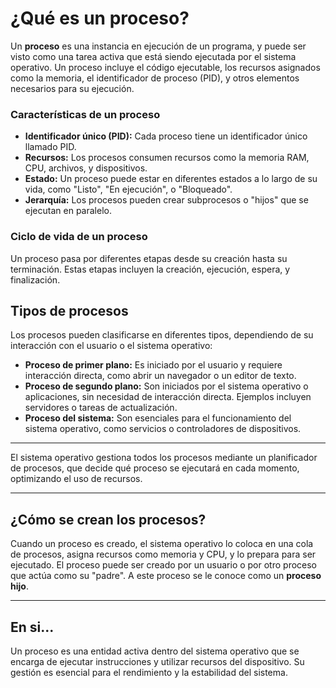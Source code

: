 # ¿Qué es un proceso?

Un **proceso** es una instancia en ejecución de un programa, y puede ser visto como una tarea activa que está siendo ejecutada por el sistema operativo. Un proceso incluye el código ejecutable, los recursos asignados como la memoria, el identificador de proceso (PID), y otros elementos necesarios para su ejecución.

### Características de un proceso

- **Identificador único (PID):** Cada proceso tiene un identificador único llamado PID.
- **Recursos:** Los procesos consumen recursos como la memoria RAM, CPU, archivos, y dispositivos.
- **Estado:** Un proceso puede estar en diferentes estados a lo largo de su vida, como "Listo", "En ejecución", o "Bloqueado".
- **Jerarquía:** Los procesos pueden crear subprocesos o "hijos" que se ejecutan en paralelo.

### Ciclo de vida de un proceso

Un proceso pasa por diferentes etapas desde su creación hasta su terminación. Estas etapas incluyen la creación, ejecución, espera, y finalización.

## Tipos de procesos

Los procesos pueden clasificarse en diferentes tipos, dependiendo de su interacción con el usuario o el sistema operativo:

- **Proceso de primer plano:** Es iniciado por el usuario y requiere interacción directa, como abrir un navegador o un editor de texto.
- **Proceso de segundo plano:** Son iniciados por el sistema operativo o aplicaciones, sin necesidad de interacción directa. Ejemplos incluyen servidores o tareas de actualización.
- **Proceso del sistema:** Son esenciales para el funcionamiento del sistema operativo, como servicios o controladores de dispositivos.

---

El sistema operativo gestiona todos los procesos mediante un planificador de procesos, que decide qué proceso se ejecutará en cada momento, optimizando el uso de recursos.

---

## ¿Cómo se crean los procesos?

Cuando un proceso es creado, el sistema operativo lo coloca en una cola de procesos, asigna recursos como memoria y CPU, y lo prepara para ser ejecutado. El proceso puede ser creado por un usuario o por otro proceso que actúa como su "padre". A este proceso se le conoce como un **proceso hijo**.

---

## En si...

Un proceso es una entidad activa dentro del sistema operativo que se encarga de ejecutar instrucciones y utilizar recursos del dispositivo. Su gestión es esencial para el rendimiento y la estabilidad del sistema.

